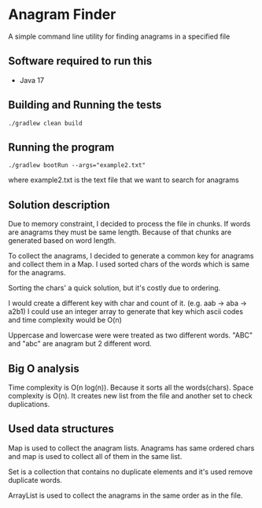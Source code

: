 # Anagram Finder
A simple command line utility for finding anagrams in a specified file

## Software required to run this
* Java 17

## Building and Running the tests
```
./gradlew clean build
```

## Running the program
```
./gradlew bootRun --args="example2.txt" 
```
where example2.txt is the text file that we want to search for anagrams

## Solution description
Due to memory constraint, I decided to process the file in chunks.
If words are anagrams they must be same length. Because of that chunks are generated based on word length.

To collect the anagrams, I decided to generate a common key for anagrams and collect them in a Map.
I used sorted chars of the words which is same for the anagrams.

Sorting the chars' a quick solution, but it's costly due to ordering.

I would create a different key with char and count of it. (e.g. aab -> aba -> a2b1) 
I could use an integer array to generate that key which ascii codes and time complexity would be O(n)

Uppercase and lowercase were were treated as two different words. "ABC" and "abc" are anagram but 2 different word.

## Big O analysis
Time complexity is O(n log(n)). Because it sorts all the words(chars). 
Space complexity is O(n). It creates new list from the file and another set to check duplications.

## Used data structures
Map is used to collect the anagram lists. Anagrams has same ordered chars and map is used to collect all of them in the same list.

Set is a collection that contains no duplicate elements and it's used remove duplicate words.

ArrayList is used to collect the anagrams in the same order as in the file. 